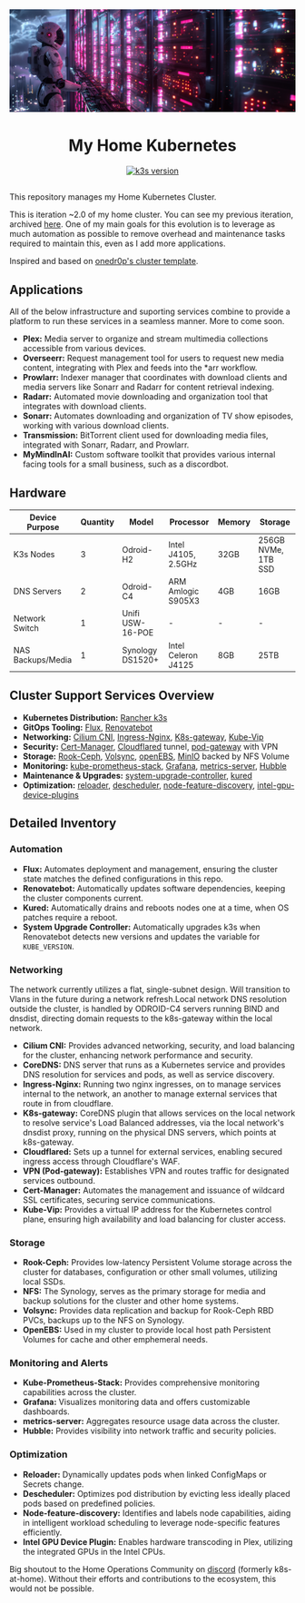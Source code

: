 <div align="center">
  <img src="images/banner.png" alt="Home Kubernetes Cluster Banner">
  
  # My Home Kubernetes
  
<!-- k3s_version_badge_start -->
[![k3s version](https://img.shields.io/badge/k3s-v1.30.1%2Bk3s1-blue?style=for-the-badge&logo=kubernetes&logoColor=white)](https://k3s.io/)
<!-- k3s_version_badge_end -->
</div>

##

This repository manages my Home Kubernetes Cluster. 

This is iteration ~2.0 of my home cluster. You can see my previous iteration, archived [here](https://github.com/jgilfoil/k8s-gitops). One of my main goals for this evolution is to leverage as much automation as possible to remove overhead and maintenance tasks required to maintain this, even as I add more applications.

Inspired and based on [onedr0p's cluster template](https://github.com/onedr0p/cluster-template).

## Applications
All of the below infrastructure and suporting services combine to provide a platform to run these services in a seamless manner. More to come soon.
- **Plex:** Media server to organize and stream multimedia collections accessible from various devices.
- **Overseerr:** Request management tool for users to request new media content, integrating with Plex and feeds into the *arr workflow.
- **Prowlarr:** Indexer manager that coordinates with download clients and media servers like Sonarr and Radarr for content retrieval indexing.
- **Radarr:** Automated movie downloading and organization tool that integrates with download clients.
- **Sonarr:** Automates downloading and organization of TV show episodes, working with various download clients.
- **Transmission:** BitTorrent client used for downloading media files, integrated with Sonarr, Radarr, and Prowlarr.
- **MyMindInAI:** Custom software toolkit that provides various internal facing tools for a small business, such as a discordbot.

## Hardware

| Device Purpose    | Quantity | Model            | Processor           | Memory | Storage             |
|-------------------|----------|------------------|---------------------|--------|---------------------|
| K3s Nodes         | 3        | Odroid-H2        | Intel J4105, 2.5GHz | 32GB   | 256GB NVMe, 1TB SSD |
| DNS Servers       | 2        | Odroid-C4        | ARM Amlogic S905X3  | 4GB    | 16GB                |
| Network Switch    | 1        | Unifi USW-16-POE | -                   | -      | -                   |
| NAS Backups/Media | 1        | Synology DS1520+ | Intel Celeron J4125 | 8GB    | 25TB                |

## Cluster Support Services Overview

- **Kubernetes Distribution:** [Rancher k3s](https://k3s.io/)
- **GitOps Tooling:** [Flux](https://fluxcd.io/), [Renovatebot](https://github.com/renovatebot/renovate/)
- **Networking:** [Cilium CNI](https://cilium.io/), [Ingress-Nginx](https://kubernetes.github.io/ingress-nginx/), [K8s-gateway](https://github.com/ori-edge/k8s_gateway), [Kube-Vip](https://kube-vip.io/)
- **Security:** [Cert-Manager](https://cert-manager.io/), [Cloudflared](https://developers.cloudflare.com/cloudflare-one/connections/connect-apps/) tunnel, [pod-gateway](https://github.com/k8s-at-home/pod-gateway) with VPN
- **Storage:** [Rook-Ceph](https://rook.io/), [Volsync](https://volsync.readthedocs.io/), [openEBS](https://openebs.io/), [MinIO](https://min.io/) backed by NFS Volume
- **Monitoring:** [kube-prometheus-stack](https://github.com/prometheus-operator/kube-prometheus), [Grafana](https://grafana.com/), [metrics-server](https://github.com/kubernetes-sigs/metrics-server), [Hubble](https://cilium.io/blog/2019/04/24/hubble)
- **Maintenance & Upgrades:** [system-upgrade-controller](https://github.com/rancher/system-upgrade-controller), [kured](https://github.com/weaveworks/kured)
- **Optimization:** [reloader](https://github.com/stakater/Reloader), [descheduler](https://github.com/kubernetes-sigs/descheduler), [node-feature-discovery](https://github.com/kubernetes-sigs/node-feature-discovery), [intel-gpu-device-plugins](https://github.com/intel/intel-device-plugins-for-kubernetes)

## Detailed Inventory

### Automation

- **Flux:** Automates deployment and management, ensuring the cluster state matches the defined configurations in this repo.
- **Renovatebot:** Automatically updates software dependencies, keeping the cluster components current.
- **Kured:** Automatically drains and reboots nodes one at a time, when OS patches require a reboot.
- **System Upgrade Controller:** Automatically upgrades k3s when Renovatebot detects new versions and updates the variable for `KUBE_VERSION`.

### Networking
The network currently utilizes a flat, single-subnet design. Will transition to Vlans in the future during a network refresh.Local network DNS resolution outside the cluster, is handled by ODROID-C4 servers running BIND and dnsdist, directing domain requests to the k8s-gateway within the local network.

- **Cilium CNI:** Provides advanced networking, security, and load balancing for the cluster, enhancing network performance and security.
- **CoreDNS:** DNS server that runs as a Kubernetes service and provides DNS resolution for services and pods, as well as service discovery.
- **Ingress-Nginx:** Running two nginx ingresses, on to manage services internal to the network, an another to manage external services that route in from cloudflare.
- **K8s-gateway:** CoreDNS plugin that allows services on the local network to resolve service's Load Balanced addresses, via the local network's dnsdist proxy, running on the physical DNS servers, which points at k8s-gateway.
- **Cloudflared:** Sets up a tunnel for external services, enabling secured ingress access through Cloudflare's WAF.
- **VPN (Pod-gateway):** Establishes VPN and routes traffic for designated services outbound.
- **Cert-Manager:** Automates the management and issuance of wildcard SSL certificates, securing service communications.
- **Kube-Vip:** Provides a virtual IP address for the Kubernetes control plane, ensuring high availability and load balancing for cluster access.

### Storage

- **Rook-Ceph:** Provides low-latency Persistent Volume storage across the cluster for databases, configuration or other small volumes, utilizing local SSDs.
- **NFS:** The Synology, serves as the primary storage for media and backup solutions for the cluster and other home systems.
- **Volsync:** Provides data replication and backup for Rook-Ceph RBD PVCs, backups up to the NFS on Synology.
- **OpenEBS:** Used in my cluster to provide local host path Persistent Volumes for cache and other emphemeral needs.

### Monitoring and Alerts

- **Kube-Prometheus-Stack:** Provides comprehensive monitoring capabilities across the cluster.
- **Grafana:** Visualizes monitoring data and offers customizable dashboards.
- **metrics-server:** Aggregates resource usage data across the cluster.
- **Hubble:** Provides visibility into network traffic and security policies.

### Optimization

  - **Reloader:** Dynamically updates pods when linked ConfigMaps or Secrets change.
  - **Descheduler:** Optimizes pod distribution by evicting less ideally placed pods based on predefined policies.
  - **Node-feature-discovery:** Identifies and labels node capabilities, aiding in intelligent workload scheduling to leverage node-specific features efficiently.
  - **Intel GPU Device Plugin:** Enables hardware transcoding in Plex, utilizing the integrated GPUs in the Intel CPUs.


Big shoutout to the Home Operations Community on [discord](https://discord.gg/Yv2gzFy) (formerly k8s-at-home). Without their efforts and contributions to the ecosystem, this would not be possible.